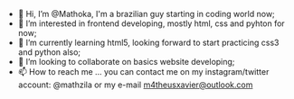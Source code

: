 - 👋 Hi, I’m @Mathoka, I'm a brazilian guy starting in coding world now; 
- 👀 I’m interested in frontend developing, mostly html, css and pyhton for now; 
- 🌱 I’m currently learning html5, looking forward to start practicing css3 and python also;
- 💞️ I’m looking to collaborate on basics website developing;
- 📫 How to reach me ... you can contact me on my instagram/twitter account: @mathzila or my e-mail m4theusxavier@outlook.com

<!---
Mathoka/Mathoka is a ✨ special ✨ repository because its `README.md` (this file) appears on your GitHub profile.
You can click the Preview link to take a look at your changes.
--->
